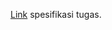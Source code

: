 [Link](http://informatika.stei.itb.ac.id/~rinaldi.munir/Stmik/2016-2017/Tugas-Besar-2-IF2211-Strategi-Algoritma-2017.doc) spesifikasi tugas.
